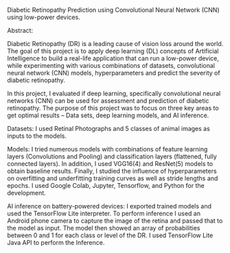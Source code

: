 Diabetic Retinopathy Prediction using Convolutional Neural Network (CNN) using low-power devices.


Abstract:

Diabetic Retinopathy (DR) is a leading cause of vision loss around the world.  The goal of this project is to apply deep learning (DL) concepts of Artificial Intelligence to build a real-life application that can run a low-power device, while experimenting with various combinations of datasets, convolutional neural network (CNN) models, hyperparameters and predict the severity of diabetic retinopathy.

In this project, I evaluated if deep learning, specifically convolutional neural networks (CNN) can be used for assessment and prediction of diabetic retinopathy. The purpose of this project was to focus on three key areas to get optimal results  – Data sets, deep learning models, and AI inference.

Datasets: I used Retinal Photographs and 5 classes of animal images as inputs to the models.

Models: I tried numerous models with combinations of feature learning layers (Convolutions and Pooling) and classification layers (flattened, fully connected layers). In addition, I used VGG16(4) and ResNet(5) models to obtain baseline results. Finally, I studied the influence of hyperparameters on overfitting and underfitting training curves as well as stride lengths and epochs. I used Google Colab, Jupyter, Tensorflow, and Python for the development.

AI inference on battery-powered devices: I exported trained models and used the TensorFlow Lite interpreter. To perform inference I used an Android phone camera to capture the image of the retina and passed that to the model as input. The model then showed an array of probabilities between 0 and 1 for each class or level of the DR. I used TensorFlow Lite Java API to perform the Inference.



